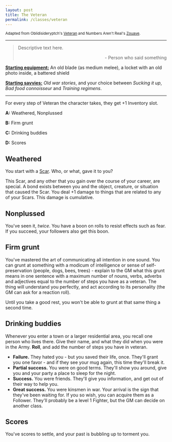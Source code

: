 ```yaml
---
layout: post
title: The Veteran
permalink: /classes/veteran
---
```

<small>Adapted from Oblidisideryptch's [Veteran](https://oblidisideryptch.blogspot.com/2019/03/glog-class-veteran.html) and Numbers Aren't Real's [Zouave](https://as-they-must.blogspot.com/2019/10/gun-on-your-shoulder-class-fighter.html).</small>

***

>Descriptive text here.
>
><p style="text-align: right">- Person who said something</p>

<b><u>Starting equipment:</u></b> An old blade (as medium melee), a locket with an old photo inside, a battered shield

<b><u>Starting savvies:</u></b> <i>Old war stories</i>, and your choice between <i>Sucking it up</i>, <i>Bad food connoisseur</i> and <i>Training regimens</i>.

***

For every step of Veteran the character takes, they get +1 Inventory slot.

<b>A:</b> Weathered, Nonplussed

<b>B:</b> Firm grunt

<b>C:</b> Drinking buddies

<b>D:</b> Scores

## Weathered
You start with a [Scar](https://bartapapa.github.io/legend/base-rules/). Who, or what, gave it to you?

This Scar, and any other that you gain over the course of your career, are special. A bond exists between you and the object, creature, or situation that caused the Scar. You deal +1 damage to things that are related to any of your Scars. This damage is cumulative.

## Nonplussed
You've seen it, <i>twice</i>. You have a boon on rolls to resist effects such as fear. If you succeed, your followers also get this boon.

## Firm grunt
You've mastered the art of communicating all intention in one sound. You can grunt at something with a modicum of intelligence or sense of self-preservation (people, dogs, bees, trees) - explain to the GM what this grunt means in one sentence with a maximum number of nouns, verbs, adverbs and adjectives equal to the number of steps you have as a veteran. The thing will understand you perfectly, and act according to its personality (the GM can ask for a reaction roll).

Until you take a good rest, you won't be able to grunt at that same thing a second time.

## Drinking buddies
Whenever you enter a town or a larger residential area, you recall one person who lives there. Give their name, and what they did when you were in the Army.
<b>Roll</b>, and add the number of steps you have in veteran.
*  <b>Failure.</b> They hated you - but you saved their life, once. They'll grant you one favor - and if they see your mug again, this time they'll break it.
*  <b>Partial success.</b> You were on good terms. They'll show you around, give you and your party a place to sleep for the night.
*  <b>Success.</b> You were friends. They'll give you information, and get out of their way to help you.
*  <b>Great success.</b> You were kinsmen in war. Your arrival is the sign that they've been waiting for. If you so wish, you can acquire them as a Follower. They'll probably be a level 1 Fighter, but the GM can decide on another class.

## Scores
You've scores to settle, and your past is bubbling up to torment you. 

